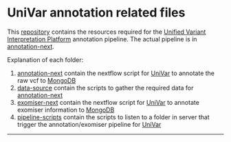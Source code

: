 # UniVar annotation related files

This [repository][github-repositories] contains the resources required for the [Unified Variant Interpretation Platform][univar] annotation pipeline. 
The actual pipeline is in [annotation-next][annotation-next].

Explanation of each folder:
1. [annotation-next][annotation-next] contain the nextflow script for [UniVar][univar] to annotate the raw vcf to [MongoDB][mongo-db]
2. [data-source](./data-source/) contain the scripts to gather the required data for [annotation-next][annotation-next]
3. [exomiser-next][exomiser-next] contain the nextflow script for [UniVar][univar] to annotate exomiser information to [MongoDB][mongo-db]
4. [pipeline-scripts](./pipeline-scripts/) contain the scripts to listen to a folder in server that trigger the annotation/exomiser pipeline for [UniVar][univar]


---
[comment]: <Below is the information for other markdown to reference>

[Bioinformation Related]: <========================================================>
[snp]: <https://www.genome.gov/genetics-glossary/Single-Nucleotide-Polymorphisms> (Single Nucleotide Polymorphisms)
[sv]: <https://www.ncbi.nlm.nih.gov/dbvar/content/overview/> (Structural Variation)
[str]: <https://en.wikipedia.org/wiki/STR_analysis> (Short tandem repeat)
[mitro]: <https://www.genome.gov/genetics-glossary/Mitochondrial-DNA> (​MITOCHONDRIAL DNA)
[cram]: <https://en.wikipedia.org/wiki/CRAM_(file_format)> (Compressed Reference-oriented Alignment Map)
[vcf]: <https://samtools.github.io/hts-specs/VCFv4.5.pdf> (Variant Call Format)
[ped]: <https://gatk.broadinstitute.org/hc/en-us/articles/360035531972-PED-Pedigree-format> (Pedigree format)
[hpo-website]: <https://hpo.jax.org/> (HPO Website)
[gene]: <https://www.genome.gov/genetics-glossary/Gene> (Gene)
[exomiser]: <https://github.com/exomiser/Exomiser> (Exomiser)
[gene-panel]: <https://www.genomicseducation.hee.nhs.uk/genotes/knowledge-hub/gene-panel-sequencing/> (Gene Panel)
[allele-frequency]: <https://en.wikipedia.org/wiki/Allele_frequency> (Allele frequency)
[exomiser-variant-tsv]: <https://exomiser.readthedocs.io/en/latest/advanced_analysis.html#outputformats-1> (Exomiser Variant TSV)
[dna-sequencing]: <https://www.genome.gov/genetics-glossary/DNA-Sequencing> (DNA Sequencing)
[short-read-sequencing]: <https://www.genomicseducation.hee.nhs.uk/genotes/knowledge-hub/short-read-sequencing/> (Short Read Sequencing)
[fast5]: <https://help.nanoporetech.com/en/articles/6629603-what-is-a-fast5-file> (fast5)
[fastq]: <https://en.wikipedia.org/wiki/FASTQ_format> (fastq)
[igv]: <https://www.igv.org/> (Integrative Genomics Viewer)

[IT Related]: <====================================================================>
[ci-cd]: <https://www.redhat.com/en/topics/devops/what-is-ci-cd> (CI/CD)
[ci]: <https://www.ibm.com/topics/continuous-integration> (Continuous Integration)
[cd]: <https://www.ibm.com/topics/continuous-deployment> (Continuous Deployment)
[tls]: <https://www.cloudflare.com/zh-tw/learning/ssl/transport-layer-security-tls/> (TLS)
[https]: <https://www.cloudflare.com/learning/ssl/what-is-https/> (HTTPS)
[smtp]: <https://www.cloudflare.com/zh-tw/learning/email-security/what-is-smtp/> (SMTP)
[hostname]: <https://en.wikipedia.org/wiki/Hostname> (Hostname)
[port]: <https://en.wikipedia.org/wiki/Port_(computer_networking)> (Port)
[csv]: <https://en.wikipedia.org/wiki/Comma-separated_values> (Comma-separated values)
[restful-api]: <https://aws.amazon.com/tw/what-is/restful-api/> (RESTful API)
[ldap]: <https://en.wikipedia.org/wiki/Lightweight_Directory_Access_Protocol> (Lightweight Directory Access Protocol)

[Markdown Related]: <====================================================================>
[link-reference]: <https://www.eddymens.com/blog/how-to-reuse-links-in-markdown-reference-links> (Markdown Link Reference)

[Kubernetes Related]: <====================================================================>
[kubernetes]: <https://kubernetes.io/> (Kubernetes)
[kustomize]: <https://kustomize.io/> (Kustomize)
[k8s-namespace]: <https://kubernetes.io/docs/concepts/overview/working-with-objects/namespaces/> (Kubernetes Namespace)
[k8s-secret]: <https://kubernetes.io/zh-cn/docs/concepts/configuration/secret/> (Kubernetes Secret)
[k8s-dashboard]: <https://github.com/kubernetes/dashboard> (Kubernetes Dashboard)
[k8s-sa]: <https://kubernetes.io/docs/concepts/security/service-accounts/> (Kubernetes Service Accounts)
[k8s-configuration]: <https://kubernetes.io/docs/concepts/configuration/overview/> (Kubernetes Configuration)
[k8s-service]: <https://kubernetes.io/docs/reference/kubernetes-api/service-resources/service-v1/> (Kubernetes Service)
[kubectl]: <https://kubernetes.io/docs/reference/kubectl/> (kubectl)
[karpenter]: <https://karpenter.sh/> (Karpenter)
[helm]: <https://helm.sh/> (Helm)
[kong-ingress]: <https://docs.konghq.com/kubernetes-ingress-controller/latest/> (Kong Ingress Controller)
[ingress-controllers]: <https://kubernetes.io/docs/concepts/services-networking/ingress-controllers/> (Ingress Controllers)
[k8-tz]: <https://github.com/k8tz/k8tz> (Kubernetes Timezone Controller)
[k8s-node]: <https://kubernetes.io/docs/concepts/architecture/nodes/> (Kubernetes Nodes)
[k8s-pod]: <https://kubernetes.io/docs/concepts/workloads/pods/> (Kubernetes Pods)

[Javascript Related]: <====================================================================>
[node-js]: <https://nodejs.org/en> (Node.js)
[type-script]: <https://www.typescriptlang.org/> (TypeScript)
[p-npm]: <https://pnpm.io/> (pNpm)
[nest-js]: <https://docs.nestjs.com/> (NestJS)
[vue]: <https://vuejs.org/> (Vue)
[vite-configure]: <https://vitejs.dev/config/> (Vite Configuration Guide)
[vitest]: <https://vitest.dev/> (Vitest)
[es-lint]: <https://eslint.org/> (ESLint)
[axios]: <https://github.com/axios/axios> (Axios)
[axios-response-interceptors]: <https://axios-http.com/docs/interceptors> (Response Interceptors)

[Docker Related]: <====================================================================>
[docker-image]: <https://docs.docker.com/get-started/overview/#images> (Docker image)
[docker-registry]: <https://docs.docker.com/registry/> (Docker Registry)
[container-image-digest]: <https://docs.digitalocean.com/glossary/digest/> (Container Image Digest)
[dockerfile]: <https://docs.docker.com/engine/reference/builder/> (Dockerfile)

[Git & Github Related]: <====================================================================>
[git]: <https://git-scm.com/> (git)
[github]: <https://github.com/> (Github)
[github-repositories]: <https://docs.github.com/en/repositories/creating-and-managing-repositories/about-repositories> (Github Repositories)
[git-submodule]: <https://git-scm.com/book/en/v2/Git-Tools-Submodules> (Git Submodule)
[github-docker-registry]: <https://docs.github.com/en/packages/working-with-a-github-packages-registry/working-with-the-docker-registry> (Github Docker Registry)
[github-webhook]: <https://docs.github.com/en/webhooks/about-webhooks> (Github Webhook)

[IDE Related]: <====================================================================>
[ide]: <https://en.wikipedia.org/wiki/Integrated_development_environment> (Integrated Development Environment)
[vs-code]: <https://code.visualstudio.com/> (Visual Studio Code)
[vue-vs-plugin]: <https://marketplace.visualstudio.com/items?itemName=Vue.volar> (Vue Official VS Code Plugin)

[Programming Related]: <====================================================================>
[python]: <https://www.python.org/> (Python)

[Data Format Related]: <====================================================================>
[yaml]: <https://en.wikipedia.org/wiki/YAML> (YAML)
[json]: <https://en.wikipedia.org/wiki/JSON> (JSON)

[AWS Related]: <===================================================================>
[aws]: <https://aws.amazon.com/> (Amazon Web Services)
[aws-efs]: <https://aws.amazon.com/efs/> (Amazon Elastic File System)
[aws-eks]: <https://aws.amazon.com/eks/> (Amazon Elastic Kubernetes Service)
[aws-eventbridge]: <https://aws.amazon.com/eventbridge/> (Amazon EventBridge)
[aws-sqs]: <https://aws.amazon.com/sqs/> (Amazon Simple Queue Service)
[aws-sqs-fifo]: <https://docs.aws.amazon.com/AWSSimpleQueueService/latest/SQSDeveloperGuide/sqs-fifo-queues.html> (Amazon SQS FIFO queues)
[aws-s3]: <https://aws.amazon.com/s3/> (Amazon S3)
[aws-ses]: <https://aws.amazon.com/ses/> (Amazon Simple Email Service)
[aws-cloudwatch]: <https://aws.amazon.com/cloudwatch/> (Amazon CloudWatch)
[aws-ec2-spot]: <https://aws.amazon.com/ec2/spot/> (Amazon EC2 Spot Instances)
[aws-fargate]: <https://aws.amazon.com/fargate/> (AWS Fargate)
[aws-ebs]: <https://aws.amazon.com/tw/ebs/> (AWS EBS)
[aws-az]: <https://aws.amazon.com/about-aws/global-infrastructure/regions_az/> (Availability Zones)
[aws-sla]: <https://aws.amazon.com/eks/sla/> (Amazon EKS Service Level Agreement)

[External Application Related]: <==================================================>
[argo]: <https://argoproj.github.io/argo-workflows/> (Argo)
[argo-workflow]: <https://argoproj.github.io/argo-workflows/> (Argo Workflow)
[argo-event]: <https://argoproj.github.io/argo-events/> (Argo Events)
[argo-workflow-templates]: <https://argo-workflows.readthedocs.io/en/latest/workflow-templates/> (Argo Workflow Templates)
[argo-access-token]: <https://argo-workflows.readthedocs.io/en/latest/access-token/> (Argo Access Token)
[argo-event-source]: <https://github.com/argoproj/argo-events/blob/master/api/event-source.md> (Event Source)
[argo-sensor]: <https://github.com/argoproj/argo-events/blob/master/api/sensor.md> (Sensor)
[argo-cd]: <https://argo-cd.readthedocs.io/en/stable/> (Argo CD)
[argo-cd-helm]: <https://artifacthub.io/packages/helm/argo/argo-cd> (Argo CD Helm)
[argo-cd-image-updater]: <https://argocd-image-updater.readthedocs.io/en/stable/> (Argo CD Image Updater)
[argo-cd-application]: <https://argo-cd.readthedocs.io/en/stable/operator-manual/declarative-setup/#applications> (Argo CD Application)
[argo-cd-image-updater-helm]: <https://artifacthub.io/packages/helm/argo/argocd-image-updater> (Argo CD Image Updater Helm)
[argo-cd-projects]: <https://argo-cd.readthedocs.io/en/stable/user-guide/projects/> (Argo CD Projects)
[argo-cd-repository]: <https://argo-cd.readthedocs.io/en/stable/user-guide/private-repositories/> (Argo CD Repository)
[longhorn]: <https://longhorn.io/> (Longhorn)
[keycloak]: <https://www.keycloak.org/> (Keycloak)
[mongo-db]: <https://www.mongodb.com/> (MongoDB)
[swagger]: <https://swagger.io/solutions/getting-started-with-oas/> (Swagger)
[sonarqube]: <https://www.sonarsource.com/products/sonarqube/> (SonarQube)
[nextflow]: <https://www.nextflow.io/> (Nextflow)

[Internal Application Related]: <==================================================>
[univar]: <https://github.com/kensung-lab/UniVar> (UniVar)
[univar-frontend]: <https://github.com/kensung-lab/univar-frontend> (UniVar Frontend)
[univar-backend]: <https://github.com/kensung-lab/univar-backend> (UniVar Backend)
[variant-import-tool]: <https://github.com/kensung-lab/variant-import-tool> (Variant Import tool)
[s3-proxy-service]: <https://github.com/kensung-lab/s3-proxy-service> (S3 Proxy Service)
[annotation-next]: <https://github.com/kensung-lab/annotation-next> (Annotation Pipeline)
[exomiser-next]: <https://github.com/kensung-lab/exomiser-next> (Exomiser Pipeline)

[Internal Application Guide]: <==================================================>

[Internal Application Links]: <==================================================>